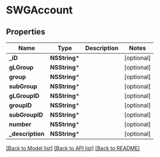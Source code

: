 # SWGAccount

## Properties
Name | Type | Description | Notes
------------ | ------------- | ------------- | -------------
**_iD** | **NSString*** |  | [optional] 
**gLGroup** | **NSString*** |  | [optional] 
**group** | **NSString*** |  | [optional] 
**subGroup** | **NSString*** |  | [optional] 
**gLGroupID** | **NSString*** |  | [optional] 
**groupID** | **NSString*** |  | [optional] 
**subGroupID** | **NSString*** |  | [optional] 
**number** | **NSString*** |  | [optional] 
**_description** | **NSString*** |  | [optional] 

[[Back to Model list]](../README.md#documentation-for-models) [[Back to API list]](../README.md#documentation-for-api-endpoints) [[Back to README]](../README.md)


